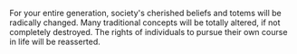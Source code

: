 For your entire generation, society's cherished beliefs and totems will be radically changed. 
Many traditional concepts will be totally altered, if not completely destroyed. 
The rights of individuals to pursue their own course in life will be reasserted.